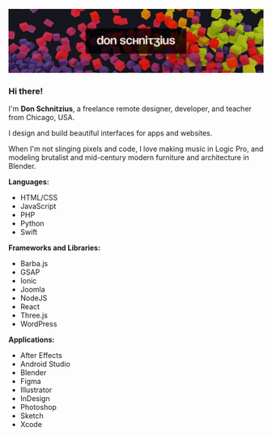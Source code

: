 ![Don Schnitzius Github Header](https://raw.githubusercontent.com/don1138/don1138/master/github-header.jpg)

### Hi there!

I'm **Don Schnitzius**, a freelance remote designer, developer, and teacher from Chicago, USA.

I design and build beautiful interfaces for apps and websites.

When I'm not slinging pixels and code, I love making music in Logic Pro, and modeling brutalist and mid-century modern furniture and architecture in Blender.

**Languages:**

- HTML/CSS
- JavaScript
- PHP
- Python
- Swift

**Frameworks and Libraries:**

- Barba.js
- GSAP
- Ionic
- Joomla
- NodeJS
- React
- Three.js
- WordPress

**Applications:**

- After Effects
- Android Studio
- Blender
- Figma
- Illustrator
- InDesign
- Photoshop
- Sketch
- Xcode
